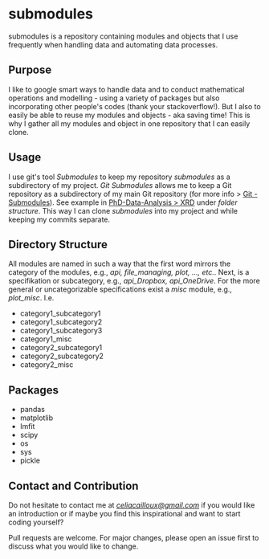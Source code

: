# submodules

submodules is a repository containing modules and objects that I use frequently when handling data and automating data processes. 

## Purpose

I like to google smart ways to handle data and to conduct mathematical operations and modelling - using a variety of packages but also incorporating other people's codes (thank your stackoverflow!). 
But I also to easily be able to reuse my modules and objects - aka saving time! This is why I gather all my modules and object in one repository that I can easily clone.

## Usage 

I use git's tool *Submodules* to keep my repository *submodules* as a subdirectory of my project.
*Git Submodules* allows me to keep a Git repository as a subdirectory of my main Git repository (for more info > [Git - Submodules](https://git-scm.com/book/en/v2/Git-Tools-Submodules)). See example in [PhD-Data-Analysis > XRD](PhD-Data-Analysis/README.md) under *folder structure*.
This way I can clone *submodules* into my project and while keeping my commits separate.

## Directory Structure

All modules are named in such a way that the first word mirrors the category of the modules, e.g., *api, file_managing, plot, ..., etc.*. 
Next, is a specifikation or subcategory, e.g., *api_Dropbox, api_OneDrive*. For the more general or uncategorizable specifications exist a *misc* module, e.g., *plot_misc*. I.e.

- category1_subcategory1
- category1_subcategory2
- category1_subcategory3
- category1_misc
- category2_subcategory1
- category2_subcategory2
- category2_misc

## Packages

- pandas
- matplotlib
- lmfit
- scipy
- os
- sys
- pickle

## Contact and Contribution

Do not hesitate to contact me at *celiacailloux@gmail.com* if you would like an introduction or if maybe you find this inspirational and want to start coding yourself?

Pull requests are welcome. For major changes, please open an issue first to discuss what you would like to change.
